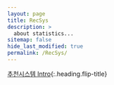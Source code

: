 ```yaml
---
layout: page
title: RecSys
description: >
  about statistics...
sitemap: false
hide_last_modified: true
permalink: /RecSys/
---
```


[추천시스템 Intro]{:.heading.flip-title}

[추천시스템 Intro]: /RecSys/2024-02-18-RecSys1
